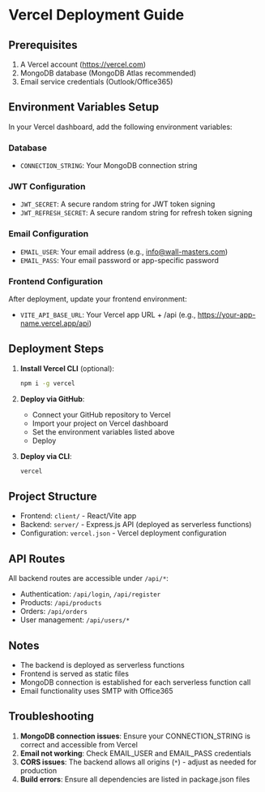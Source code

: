 # Vercel Deployment Guide

## Prerequisites

1. A Vercel account (https://vercel.com)
2. MongoDB database (MongoDB Atlas recommended)
3. Email service credentials (Outlook/Office365)

## Environment Variables Setup

In your Vercel dashboard, add the following environment variables:

### Database

- `CONNECTION_STRING`: Your MongoDB connection string

### JWT Configuration

- `JWT_SECRET`: A secure random string for JWT token signing
- `JWT_REFRESH_SECRET`: A secure random string for refresh token signing

### Email Configuration

- `EMAIL_USER`: Your email address (e.g., info@wall-masters.com)
- `EMAIL_PASS`: Your email password or app-specific password

### Frontend Configuration

After deployment, update your frontend environment:

- `VITE_API_BASE_URL`: Your Vercel app URL + /api (e.g., https://your-app-name.vercel.app/api)

## Deployment Steps

1. **Install Vercel CLI** (optional):

   ```bash
   npm i -g vercel
   ```

2. **Deploy via GitHub**:

   - Connect your GitHub repository to Vercel
   - Import your project on Vercel dashboard
   - Set the environment variables listed above
   - Deploy

3. **Deploy via CLI**:
   ```bash
   vercel
   ```

## Project Structure

- Frontend: `client/` - React/Vite app
- Backend: `server/` - Express.js API (deployed as serverless functions)
- Configuration: `vercel.json` - Vercel deployment configuration

## API Routes

All backend routes are accessible under `/api/*`:

- Authentication: `/api/login`, `/api/register`
- Products: `/api/products`
- Orders: `/api/orders`
- User management: `/api/users/*`

## Notes

- The backend is deployed as serverless functions
- Frontend is served as static files
- MongoDB connection is established for each serverless function call
- Email functionality uses SMTP with Office365

## Troubleshooting

1. **MongoDB connection issues**: Ensure your CONNECTION_STRING is correct and accessible from Vercel
2. **Email not working**: Check EMAIL_USER and EMAIL_PASS credentials
3. **CORS issues**: The backend allows all origins (`*`) - adjust as needed for production
4. **Build errors**: Ensure all dependencies are listed in package.json files
